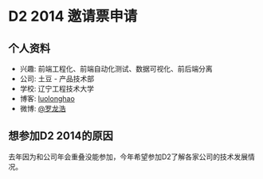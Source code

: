 # D2 2014 邀请票申请

## 个人资料

- 兴趣: 前端工程化、前端自动化测试、数据可视化、前后端分离
- 公司: 土豆 - 产品技术部
- 学校: 辽宁工程技术大学
- 博客: [luolonghao](http://luolonghao.iteye.com/) 
- 微博: [@罗龙浩](http://weibo.com/luolonghao/)

## 想参加D2 2014的原因

去年因为和公司年会重叠没能参加，今年希望参加D2了解各家公司的技术发展情况。